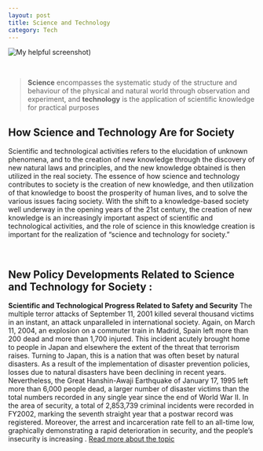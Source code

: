 ```yaml
---
layout: post
title: Science and Technology
category: Tech
---
```


![My helpful screenshot](/myblog/assets/images/1.jpg))

<br>

 > **Science** encompasses the systematic study of the structure and behaviour of the physical and natural world through observation and experiment, and **technology** is the application of scientific knowledge for practical purposes
 
##  How Science and Technology Are for Society

Scientific and technological activities refers to
the elucidation of unknown phenomena, and to the
creation of new knowledge through the discovery of
new natural laws and principles, and the new
knowledge obtained is then utilized in the real
society. The essence of how science and technology
contributes to society is the creation of new
knowledge, and then utilization of that knowledge
to boost the prosperity of human lives, and to solve
the various issues facing society.
With the shift to a knowledge-based society well
underway in the opening years of the 21st century,
the creation of new knowledge is an increasingly
important aspect of scientific and technological
activities, and the role of science in this knowledge
creation is important for the realization of “science
and technology for society.” 


<br>

## New Policy Developments Related to Science and Technology for Society :

**Scientific and Technological Progress Related to Safety and Security**
The multiple terror attacks of September 11,
2001 killed several thousand victims in an instant,
an attack unparalleled in international society.
Again, on March 11, 2004, an explosion on a
commuter train in Madrid, Spain left more than 200
dead and more than 1,700 injured. This incident
acutely brought home to people in Japan and
elsewhere the extent of the threat that terrorism
raises.
Turning to Japan, this is a nation that was often
beset by natural disasters. As a result of the
implementation of disaster prevention policies,
losses due to natural disasters have been declining
in recent years. Nevertheless, the Great
Hanshin-Awaji Earthquake of January 17, 1995 left
more than 6,000 people dead, a larger number of
disaster victims than the total numbers recorded in
any single year since the end of World War II.
In the area of security, a total of 2,853,739
criminal incidents were recorded in FY2002,
marking the seventh straight year that a postwar
record was registered. Moreover, the arrest and
incarceration rate fell to an all-time low, graphically
demonstrating a rapid deterioration in security, and
the people’s insecurity is increasing .
<a  href="https://www.mext.go.jp/component/english/__icsFiles/afieldfile/2011/03/03/1302821_002.pdf">Read more about the topic <a>